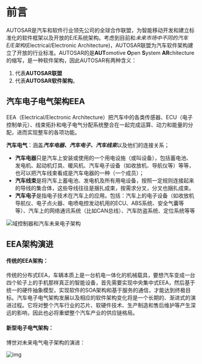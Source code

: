 # 前言

AUTOSAR是汽车和软件行业领先公司的全球合作联盟，为智能移动开发和建立标准化的软件框架以及开放的E/E系统架构。考虑到目前和*未来市场中不同的汽车E/E架构*(Electrical/Electronic Architecture)，AUTOSAR联盟为汽车软件架构建立了开放的行业标准。AUTOSAR的是**AUT**omotive **O**pen **S**ystem **AR**chitecture的缩写，是一种软件架构，因此AUTOSAR有两种含义：

1. 代表**AUTOSAR联盟**
2. 代表**AUTOSAR软件架构**。





## 汽车电子电气架构EEA

EEA（Electrical/Electronic Architecture）把汽车中的各类传感器、ECU（电子控制单元）、线束拓扑和电子电气分配系统整合在一起完成运算、动力和能量的分配，进而实现整车的各项功能。 

**汽车电气**：涵盖***汽车电器、汽车电子、汽车线束***以及他们的连接关系；

- **汽车电器**只是汽车上安装或使用的一个用电设施（或叫设备），包括蓄电池、发电机、起动机灯具、暖风机、汽车电子设备（如收放机、导航仪等）等等，也可以把汽车线束看成是汽车电器的一种（一个成员）；
- **汽车线束**是将汽车上蓄电池、发电机及所有用电设备，按照一定规则连接起来的导线的集合体，这些导线往往是捆扎成束，按需求分叉，分叉也捆扎成束。 
- **汽车电子**是指电子技术在汽车上的应用。包括：汽车上的电子设备（如收放机导航仪、电子点火器、电喷电控发动机用的ECU、ABS系统、安全气囊等等）、汽车上的网络通讯系统（比如CAN总线）、汽车防盗系统、定位系统等等



![域控制器和汽车未来电子架构](http://rmppmak75.hd-bkt.clouddn.com/autosar/202212131752429.jpg?imageView2/0/q/100%7Cwatermark/2/text/YXV0b3Nhci5sdGQ=/font/Y2FsaWJyaQ==/fontsize/320/fill/I0ZBRkFGQQ==/dissolve/100/gravity/SouthEast/dx/10/dy/10)









## EEA架构演进

#### 传统的EEA架构：

传统的分布式EEA，车辆本质上是一台机电一体化的机械载具，要想汽车变成一台四个轮子上的手机那样真正的智能设备，首先需要实现中央集中式EEA，然后基于统一的硬件抽象模型，实现软件的SOA架构和基于服务的通信，才能达到终极目标。汽车电子电气架构发展以及相应的软件架构变化将是一个长期的、渐进式的演进过程。它将对整个汽车行业的芯片、软硬件技术、生产制造和售后维护等产生深远的影响，因此也必将重塑整个汽车产业的供应链格局。



#### 新型电子电气架构：

博世对未来电气电子架构的演进：

![img](http://rmppmak75.hd-bkt.clouddn.com/autosar/202212131815897.webp?imageView2/0/q/100%7Cwatermark/2/text/YXV0b3Nhci5sdGQ=/font/Y2FsaWJyaQ==/fontsize/320/fill/I0ZBRkFGQQ==/dissolve/100/gravity/SouthEast/dx/10/dy/10)
